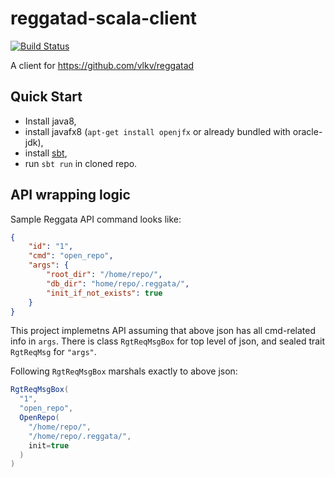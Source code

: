 # reggatad-scala-client

[![Build Status](https://travis-ci.org/av-elier/reggatad-scala-client.svg?branch=master)](https://travis-ci.org/av-elier/reggatad-scala-client)

A client for https://github.com/vlkv/reggatad

## Quick Start
- Install java8,
- install javafx8 (`apt-get install openjfx` or already bundled with oracle-jdk),
- install [sbt](http://www.scala-sbt.org/download.html),
- run `sbt run` in cloned repo.

## API wrapping logic

Sample Reggata API command looks like: 
```json
{
    "id": "1",
    "cmd": "open_repo",
    "args": {
        "root_dir": "/home/repo/",
        "db_dir": "home/repo/.reggata/",
        "init_if_not_exists": true
    }
}
```
    
This project implemetns API assuming that above json has all cmd-related info in `args`.
There is class `RgtReqMsgBox` for top level of json, and sealed trait `RgtReqMsg` for `"args"`.

Following `RgtReqMsgBox` marshals exactly to above json:
```scala
RgtReqMsgBox(
  "1",
  "open_repo",
  OpenRepo(
    "/home/repo/",
    "/home/repo/.reggata/",
    init=true
  )
)
```
